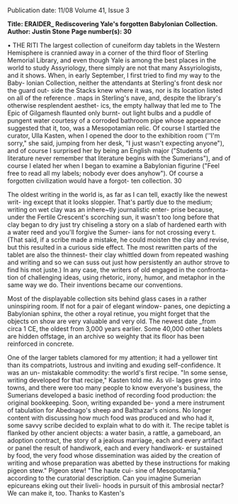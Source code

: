 Publication date: 11/08
Volume 41, Issue 3

**Title: ERAIDER_ Rediscovering Yale's forgotten Babylonian Collection.**
**Author: Justin Stone**
**Page number(s): 30**

• THE 
RITI 
The largest collection of cuneiform 
day tablets in the Western Hemisphere 
is crannied away in a corner of the third 
floor of Sterling Memorial Library, and 
even though Yale is among the best places 
in the world to study Assyriology, there 
simply are not that many Assyriologists, 
and it shows. When, in early September, 
I first tried to find my way to the Baby-
lonian Collection, neither the attendants 
at Sterling's front desk nor the guard out-
side the Stacks knew where it was, nor is 
its location listed on all of the reference 
. maps in Sterling's nave, and, despite the 
library's otherwise resplendent aesthet-
ics, the empty hallway that led me to The 
Epic of Gilgamesh flaunted only burnt-
out light bulbs and a puddle of pungent 
water courtesy of a corroded bathroom 
pipe whose appearance suggested that it, 
too, was a Mesopotamian relic. Of course 
I startled the curator, Ulla Kasten, when I 
opened the door to the exhibition room 
(''I'm sorry," she said, jumping from her 
desk, "I just wasn't expecting anyone"), 
and of course I surprised her by being 
an English major ("Students of literature 
never remember that literature begins with 
the Sumerians"), and of course I elated her 
when I began to examine a Babylonian 
figurine ("Feel free to read all my labels; 
nobody ever does anyhow"). Of course a 
forgotten civilization would have a forgot-
ten collection. 
30 


The oldest writing in the world is, as far 
as I can tell, exactly like the newest writ-
ing except that it looks sloppier. That's 
partly due to the medium; writing on wet 
clay was an inhere~tly journalistic enter-
prise because, under the Fertile Crescent's 
scorching sun, it wasn't too long before 
that clay began to dry just try chiseling 
a story on a slab of hardened earth with a 
water reed and you'll forgive the Sumer-
ians for not crossing every t. (That said, if 
a scribe made a mistake, he could moisten 
the clay and revise, but this resulted in a 
curious side effect. The most rewritten 
parts of the tablet are also the thinnest-
their clay whittled down from repeated 
washing and writing 
and so we can suss 
out just how persistently an author strove 
to find his mot juste.) In any case, the 
writers of old engaged in the confronta-
tion of challenging ideas, using rhetoric, 
irony, humor, and metaphor in the same 
way we do. Their inventions became our 
conventions. 


Most of the displayable collection sits 
behind glass cases in a rather uninspiring 
room. If not for a pair of elegant window-
panes, one depicting a Babylonian sphinx, 
the other a royal retinue, you might forget 
that the objects on show are very valuable 
and very old. The newest date _from circa 
1 CE, the oldest from 3,000 years earlier. 
Some 40,000 other tablets are hidden 
offstage, in an archive so weighty that its 
floor has been reinforced in concrete. 


One of the larger tablets clamored for 
my attention; it had a yellower tint than 
its compatriots, lustrous and inviting and 
exuding self-confidence. It was an un-
mistakable commodity: the world's first 
recipe. "In some sense, writing developed 
for that recipe," Kasten told me. As vil-
lages grew into towns, and there were too 
many people to know everyone's business, 
the Sumerians developed a basic inethod 
of recording food production: the original 
bookkeeping. Soon, writing expanded be-
yond a mere instrument of tabulation for 
Abednago's sheep and Balthazar's onions. 
No longer content with discussing how 
much food was produced and who had 
it, some savvy scribe decided to explain 
what to do with it. The recipe tablet is 
flanked by other ancient objects: a water 
basin, a rattle, a gameboard, an adoption 
contract, the story of a jealous marriage, 
each and every artifact or panel the result 
of handiwork, each and every handiwork-
er sustained by food, the very food whose 
dissemination was aided by the creation 
of writing and whose preparation was 
abetted by these instructions for making 
pigeon stew." Pigeon stew! "The haute cui-
sine of Mesopotamia," according to the 
curatorial description. Can you imagine 
Sumerian epicureans eking out their liveli-
hoods in pursuit of this ambrosial nectar? 
We can make it, too. Thanks to Kasten's